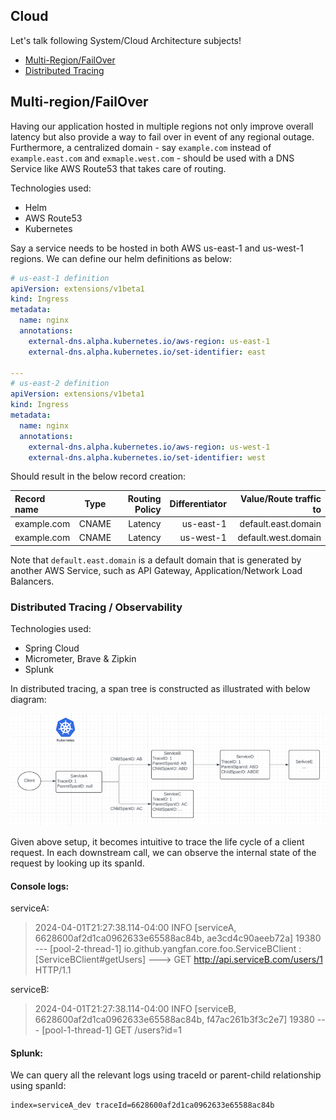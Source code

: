 ## Cloud
Let's talk following System/Cloud Architecture subjects!
 * [Multi-Region/FailOver](#multi-regionfailover)
 * [Distributed Tracing](#distributed-tracing--observability)

## Multi-region/FailOver
Having our application hosted in multiple regions not only improve overall latency but also provide a way to fail over in event of any regional outage. Furthermore, a centralized domain - say `example.com` instead of `example.east.com` and `exmaple.west.com` - should be used with a DNS Service like AWS Route53 that takes care of routing. 

Technologies used:
* Helm
* AWS Route53
* Kubernetes

Say a service needs to be hosted in both AWS us-east-1 and us-west-1 regions. We can define our helm definitions as below:
```yaml
# us-east-1 definition
apiVersion: extensions/v1beta1
kind: Ingress
metadata:
  name: nginx
  annotations:
    external-dns.alpha.kubernetes.io/aws-region: us-east-1
    external-dns.alpha.kubernetes.io/set-identifier: east

---
# us-east-2 definition
apiVersion: extensions/v1beta1
kind: Ingress
metadata:
  name: nginx
  annotations:
    external-dns.alpha.kubernetes.io/aws-region: us-west-1
    external-dns.alpha.kubernetes.io/set-identifier: west
```
Should result in the below record creation:

| Record name | Type  | Routing Policy | Differentiator | Value/Route traffic to | 
|:------------|:-----:|---------------:| --------------:| ----------------------:|
| example.com | CNAME |        Latency | us-east-1      | default.east.domain    |
| example.com | CNAME |        Latency | us-west-1      | default.west.domain    |  

Note that `default.east.domain` is a default domain that is generated by another AWS Service, such as API Gateway, Application/Network Load Balancers. 


### Distributed Tracing / Observability
Technologies used:
* Spring Cloud
* Micrometer, Brave & Zipkin
* Splunk

In distributed tracing, a span tree is constructed as illustrated with below diagram:


![Distributed Tracing](distributed-tracing.png)

Given above setup, it becomes intuitive to trace the life cycle of a client request. In each downstream call, we can observe the internal state of the request by looking up its spanId.

#### Console logs:
serviceA:
> 2024-04-01T21:27:38.114-04:00 INFO [serviceA, 6628600af2d1ca0962633e65588ac84b, ae3cd4c90aeeb72a] 19380 --- [pool-2-thread-1] io.github.yangfan.core.foo.ServiceBClient     : [ServiceBClient#getUsers] ---> GET http://api.serviceB.com/users/1 HTTP/1.1

serviceB:
> 2024-04-01T21:27:38.114-04:00 INFO [serviceB, 6628600af2d1ca0962633e65588ac84b, f47ac261b3f3c2e7] 19380 --- [pool-1-thread-1] GET /users?id=1


#### Splunk:
We can query all the relevant logs using traceId or parent-child relationship using spanId:
```spl
index=serviceA_dev traceId=6628600af2d1ca0962633e65588ac84b
```